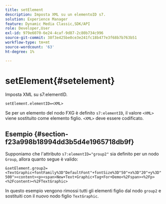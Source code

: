 ```yaml
---
title: setElement
description: Imposta XML su un elementoID s7.
solution: Experience Manager
feature: Dynamic Media Classic,SDK/API
role: Developer,User
exl-id: 979e6070-6e24-4caf-9d87-2c80b734c996
source-git-commit: 38f3e425be0ce3e241fc18b477e3f68b7b763b51
workflow-type: tm+mt
source-wordcount: '63'
ht-degree: 1%

---
```


# setElement{#setelement}

Imposta XML su s7:elementID.

`setElement.elementID=<XML>`

Se per un elemento del nodo FXG è definito `s7:elementID`, il valore `<XML>` viene sostituito come elemento figlio. `<XML>` deve essere codificato.

## Esempio {#section-f23a998b18994dd3b5d4e1965718db9f}

Supponiamo che l&#39;attributo `s7:elementID="group2"` sia definito per un nodo `Group`, allora quanto segue è valido:

`&setElement.group2=<TextGraphic+fontFamily%3D"DefaultFont"+fontSize%3D"50"+x%3D"20"+y%3D"500"><content><p><span>New+Text+Graphic+Tag+For+Demo<%2Fspan><%2Fp><%2Fcontent><%2FTextGraphic>`

In questo esempio vengono rimossi tutti gli elementi figlio dal nodo `group2` e sostituiti con il nuovo nodo figlio `TextGraphic`.
